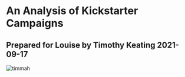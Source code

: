 # An Analysis of Kickstarter Campaigns
## Prepared for Louise by Timothy Keating 2021-09-17
![timmah](C:\Users\timot\OneDrive\Desktop\timmmmah.png)
